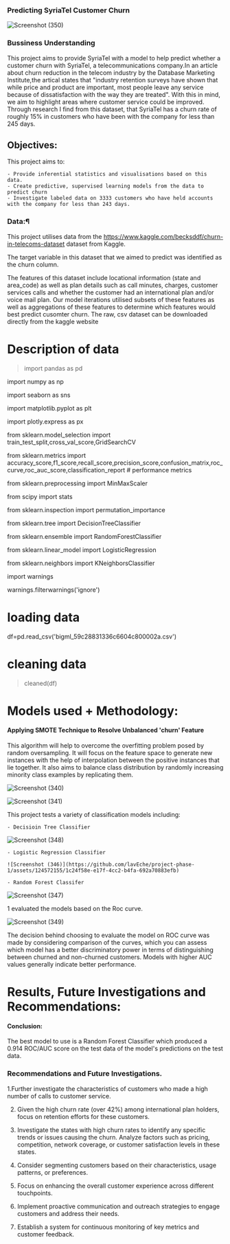 
### Predicting SyriaTel Customer Churn
![Screenshot (350)](https://github.com/lavEche/project-phase-1/assets/124572155/bd4df6fc-61f3-40fd-a5bf-4bbd098d0db2)

### Bussiness Understanding
This project aims to provide SyriaTel with a model to help predict whether a customer churn with SyriaTel, a telecommunications company.In an article about churn reduction in the telecom industry by the Database Marketing Institute,the artical states that "industry retention surveys have shown that while price and product are important, most people leave any service because of dissatisfaction with the way they are treated". With this in mind, we aim to highlight areas where customer service could be improved. Through research I find from this dataset, that SyriaTel has a churn rate of roughly 15% in customers who have been with the company for less than 245 days.

## Objectives:

This project aims to:

    - Provide inferential statistics and visualisations based on this data.
    - Create predictive, supervised learning models from the data to predict churn
    - Investigate labeled data on 3333 customers who have held accounts with the company for less than 243 days.

    
### Data:¶
This project utilises data from the https://www.kaggle.com/becksddf/churn-in-telecoms-dataset dataset from Kaggle.

The target variable in this dataset that we aimed to predict was identified as the churn column.

The features of this dataset include locational information (state and area_code) as well as plan details such as call minutes, charges, customer services calls and whether the customer had an international plan and/or voice mail plan. Our model iterations utilised subsets of these features as well as aggregations of these features to determine which features would best predict cusomter churn.
The raw, csv dataset can be downloaded directly from the kaggle website

# Description of data
> import pandas as pd 

import numpy as np 

import seaborn as sns 

import matplotlib.pyplot as plt 

import plotly.express as px 

from sklearn.model_selection import train_test_split,cross_val_score,GridSearchCV 

from sklearn.metrics import accuracy_score,f1_score,recall_score,precision_score,confusion_matrix,roc_curve,roc_auc_score,classification_report # performance metrics

from sklearn.preprocessing import MinMaxScaler 

from scipy import stats

from sklearn.inspection import permutation_importance

from sklearn.tree import DecisionTreeClassifier

from sklearn.ensemble import RandomForestClassifier

from sklearn.linear_model import LogisticRegression

from sklearn.neighbors import KNeighborsClassifier

import warnings

warnings.filterwarnings('ignore')

# loading data

df=pd.read_csv('bigml_59c28831336c6604c800002a.csv')

# cleaning data

>cleaned(df)

# Models used + Methodology:

#### Applying SMOTE Technique to Resolve Unbalanced 'churn' Feature

This algorithm will help to overcome the overfitting problem posed by random oversampling. It will focus on the feature space to generate new instances with the help of interpolation between the positive instances that lie together. It also aims to balance class distribution by randomly increasing minority class examples by replicating them.

![Screenshot (340)](https://github.com/lavEche/project-phase-1/assets/124572155/86bf9d82-9f86-470e-bc3a-ffe648fdb59a)

![Screenshot (341)](https://github.com/lavEche/project-phase-1/assets/124572155/fdf6a534-7a27-4377-affc-d2d67433c6c8)

This project tests a variety of classification models including:

    - Decisioin Tree Classifier
  
  ![Screenshot (348)](https://github.com/lavEche/project-phase-1/assets/124572155/34463c14-163c-49ea-aa67-294f4c230fb6)

    - Logistic Regression Classifier
    
    ![Screenshot (346)](https://github.com/lavEche/project-phase-1/assets/124572155/1c24f58e-e17f-4cc2-b4fa-692a70883efb)

    - Random Forest Classifer
  
  ![Screenshot (347)](https://github.com/lavEche/project-phase-1/assets/124572155/a41c25ab-34e2-48bc-9069-6e78ae95cf46)

1 evaluated the models based on the Roc curve.


![Screenshot (349)](https://github.com/lavEche/project-phase-1/assets/124572155/2bfedf70-1fc2-45a0-873e-6b8933558646)


The decision behind choosing to evaluate the model on ROC curve was made by considering comparison of the curves, which you can assess which model has a better discriminatory power in terms of distinguishing between churned and non-churned customers. Models with higher AUC values generally indicate better performance. 

# Results, Future Investigations and Recommendations:

#### Conclusion:

The best model to use is a Random Forest Classifier which produced a 0.914 ROC/AUC score on the test data of the model's predictions on the test data.


### Recommendations and Future Investigations.
1.Further investigate the characteristics of customers who made a high number of calls to customer service. 

2. Given the high churn rate (over 42%) among international plan holders, focus on retention efforts for these customers. 

3.  Investigate the states with high churn rates to identify any specific trends or issues causing the churn. Analyze factors such as pricing, competition, network coverage, or customer satisfaction levels in these states.

4. Consider segmenting customers based on their characteristics, usage patterns, or preferences. 

5. Focus on enhancing the overall customer experience across different touchpoints.

6.  Implement proactive communication and outreach strategies to engage customers and address their needs. 

7.  Establish a system for continuous monitoring of key metrics and customer feedback. 

    
